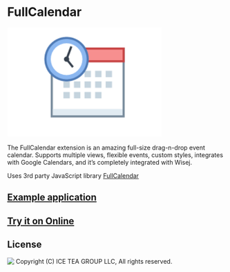 FullCalendar
====

<img src="../Support/Images/FullCalendar.png" width="358" height="252">

The FullCalendar extension is an amazing full-size drag-n-drop event calendar. Supports multiple views, flexible events, custom styles, integrates with Google Calendars, and it’s completely integrated with Wisej.

Uses 3rd party JavaScript library [FullCalendar](https://fullcalendar.io/)

## [Example application](https://github.com/iceteagroup/wisej-examples/tree/master/FullCalendar)

## [Try it on Online](http://demo.wisej.com/FullCalendar)

License
-------
<img src="http://iceteagroup.com/wp-content/uploads/2017/01/Square-64x64-trasp.png" height="20" align="top"> Copyright (C) ICE TEA GROUP LLC, All rights reserved.

